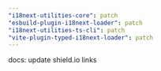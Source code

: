 ```yaml
---
"i18next-utilities-core": patch
"esbuild-plugin-i18next-loader": patch
"i18next-utilities-ts-cli": patch
"vite-plugin-typed-i18next-loader": patch
---
```


docs: update shield.io links
